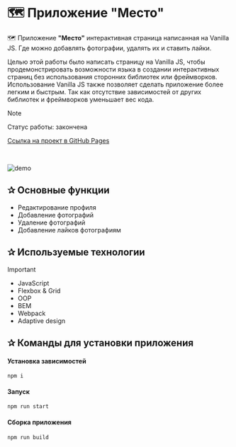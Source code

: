 # 🗺️ Приложение "Место"

🗺️ Приложение **"Место"** интерактивная страница написанная на Vanilla JS. Где можно добавлять фотографии, удалять их и ставить лайки.

Целью этой работы было написать страницу на Vanilla JS, чтобы продемонстрировать возможности языка в создании интерактивных страниц без использования сторонних библиотек или фреймворков.
Использование Vanilla JS также позволяет сделать приложение более легким и быстрым. Так как отсутствие зависимостей от других библиотек и фреймворков уменьшает вес кода.

> [!NOTE]
> Статус работы: закончена
> 
> [Ссылка на проект в GitHub Pages](https://vitali-workspace.github.io/praktikum-public-9p/)

<p>&nbsp;</p>

<img src="https://i.ibb.co/vmfTM6Y/perview-1.png" alt="demo">

<h2>&#10032; Основные функции</h2>

- Редактирование профиля 
- Добавление фотографий
- Удаление фотографий
- Добавление лайков фотографиям

<h2>&#10032; Используемые технологии</h2>

> [!IMPORTANT]
> - JavaScript
> - Flexbox & Grid
> - OOP
> - BEM
> - Webpack
> - Adaptive design

<h2>&#10032; Команды для установки приложения</h2>

#### Установка зависимостей

```
npm i
```
#### Запуск

```
npm run start
```
#### Сборка приложения

```
npm run build
```
